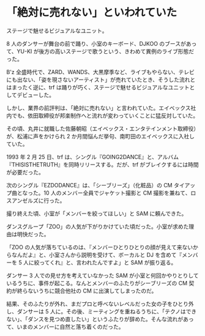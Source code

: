 # 「絶対に売れない」といわれていた

ステージで魅せるビジュアルなユニット。

8 人のダンサーが舞台の前で踊り、小室のキーボード、DJKOO のブースがあって、YU-KI が後方の高いステージで歌うという、きわめて異例のライブ形態だった。

B'z 全盛時代で、ZARD、WANDS、大黒摩季など、ライブもやらない、テレビにも出ない、「姿を現さないアーティスト」が売れていたとき、そうした流れとはまったく逆に、trf は踊りが巧く、ステージで魅せるビジュアルなユニットとしてデビューした。

しかし、業界の前評判は、「絶対に売れない」と言われていた。エイベックス社内でも、依田取締役が邦楽制作へと流れが変わっていくことに猛反対していた。

その頃、丸井に就職した佐藤朝昭（エイベックス・エンタテインメント取締役）が、松浦に声をかけられ 2 か月間悩んだ挙句、南町田のエイベックスに入社していた。

1993 年 2 月 25 日、trf は、シングル『GOING2DANCE』と、アルバム『THISISTHETRUTH』を同時リリースする。だが、trf がブレイクするには時間が必要だった。

次のシングル『EZDODANCE』は、「シーブリーズ」（化粧品）の CM タイアップ曲となった。10 人のメンバー全員でジャケット撮影と CM 撮影を兼ねて、ロスアンゼルズに行った。

撮り終えた頃、小室が「メンバーを絞ってほしい」と SAM に頼んできた。

ダンスグループ「ZOO」の人気が下がりかけていた頃だった。小室が求めた理由は明快だった。

「ZOO の人気が落ちているのは、『メンバーひとりひとりの顔が見えて来ないからなんだよ』と、小室さんから説明を受けて、ボーカルと DJ を含めて『メンバーを 5 人に絞ってくれ』と、言われたんですよ」と SAM が振り返る。

ダンサー 3 人での見せ方を考えていなかった SAM が小室と何回かやりとりしているうちに、事件が起こる。なんとメンバーのふたりがシーブリーズの CM 契約が終らないうちに競合他社の CM に出演してしまったのだ。

結果、そのふたりが外れ、まだプロと呼べないレベルだった女の子をひとり外し、ダンサーは 5 人に。その後、ミーティングを重ねるうちに、「テクノはできない」、「ダンスを見つめ直したい」というふたりが辞めた。そんな流れがあって、いまのメンバーに自然と落ち着くのだった。
